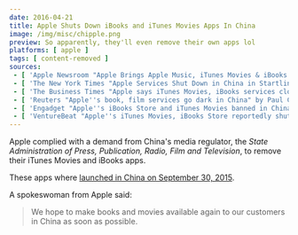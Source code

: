 ```yaml
---
date: 2016-04-21
title: Apple Shuts Down iBooks and iTunes Movies Apps In China
image: /img/misc/chipple.png
preview: So apparently, they'll even remove their own apps lol
platforms: [ apple ]
tags: [ content-removed ]
sources:
 - [ 'Apple Newsroom "Apple Brings Apple Music, iTunes Movies & iBooks to Customers in China Starting Today" (30 Sep 2015)', 'https://www.apple.com/newsroom/2015/09/30Apple-Brings-Apple-Music-iTunes-Movies-iBooks-to-Customers-in-China-Starting-Today/' ]
 - [ 'The New York Times "Apple Services Shut Down in China in Startling About-Face" by Paul Mozur and Jane Perlez (21 Apr 2016)', 'https://archive.ph/W2Vn1' ]
 - [ 'The Business Times "Apple says iTunes Movies, iBooks services closed down in China" (22 Apr 2016)', 'https://www.businesstimes.com.sg/technology/apple-says-itunes-movies-ibooks-services-closed-down-in-china' ]
 - [ 'Reuters "Apple''s book, film services go dark in China" by Paul Carsten (22 Apr 2016)', 'https://www.reuters.com/article/us-apple-china-idUSKCN0XJ0CD' ]
 - [ 'Engadget "Apple''s iBooks Store and iTunes Movies banned in China" by Matt Brian (22 Apr 2016)', 'https://www.engadget.com/2016/04/22/apples-ibooks-store-itunes-movies-ban-china/?guccounter=1' ]
 - [ 'VentureBeat "Apple''s iTunes Movies, iBooks Store reportedly shut down in China" by Jordan Novet (21 Apr 2016)', 'https://venturebeat.com/2016/04/21/apples-itunes-movies-ibooks-store-reportedly-shut-down-in-china/' ]
---
```


Apple complied with a demand from China's media regulator, the _State Administration of Press, Publication, Radio, Film and Television_, to remove their iTunes Movies and iBooks apps.

These apps where [launched in China on September 30, 2015](https://www.apple.com/newsroom/2015/09/30Apple-Brings-Apple-Music-iTunes-Movies-iBooks-to-Customers-in-China-Starting-Today/).

A spokeswoman from Apple said:
> We hope to make books and movies available again to our customers in China as soon as possible.
